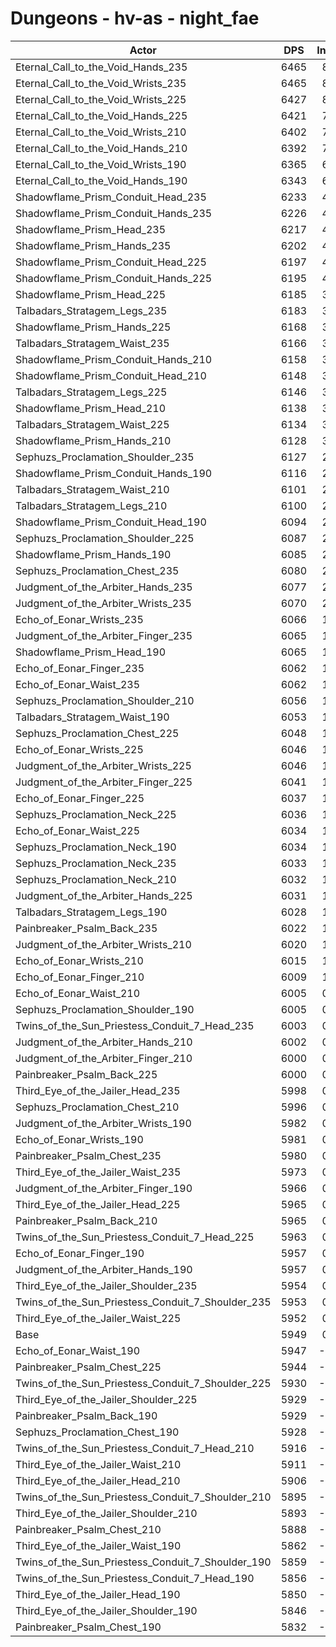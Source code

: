 # Dungeons - hv-as - night_fae
| Actor | DPS | Increase |
|---|:---:|:---:|
|Eternal_Call_to_the_Void_Hands_235|6465|8.67%|
|Eternal_Call_to_the_Void_Wrists_235|6465|8.67%|
|Eternal_Call_to_the_Void_Wrists_225|6427|8.03%|
|Eternal_Call_to_the_Void_Hands_225|6421|7.93%|
|Eternal_Call_to_the_Void_Wrists_210|6402|7.61%|
|Eternal_Call_to_the_Void_Hands_210|6392|7.45%|
|Eternal_Call_to_the_Void_Wrists_190|6365|6.99%|
|Eternal_Call_to_the_Void_Hands_190|6343|6.62%|
|Shadowflame_Prism_Conduit_Head_235|6233|4.77%|
|Shadowflame_Prism_Conduit_Hands_235|6226|4.66%|
|Shadowflame_Prism_Head_235|6217|4.50%|
|Shadowflame_Prism_Hands_235|6202|4.25%|
|Shadowflame_Prism_Conduit_Head_225|6197|4.17%|
|Shadowflame_Prism_Conduit_Hands_225|6195|4.14%|
|Shadowflame_Prism_Head_225|6185|3.97%|
|Talbadars_Stratagem_Legs_235|6183|3.93%|
|Shadowflame_Prism_Hands_225|6168|3.68%|
|Talbadars_Stratagem_Waist_235|6166|3.65%|
|Shadowflame_Prism_Conduit_Hands_210|6158|3.51%|
|Shadowflame_Prism_Conduit_Head_210|6148|3.35%|
|Talbadars_Stratagem_Legs_225|6146|3.31%|
|Shadowflame_Prism_Head_210|6138|3.18%|
|Talbadars_Stratagem_Waist_225|6134|3.11%|
|Shadowflame_Prism_Hands_210|6128|3.01%|
|Sephuzs_Proclamation_Shoulder_235|6127|2.99%|
|Shadowflame_Prism_Conduit_Hands_190|6116|2.81%|
|Talbadars_Stratagem_Waist_210|6101|2.56%|
|Talbadars_Stratagem_Legs_210|6100|2.54%|
|Shadowflame_Prism_Conduit_Head_190|6094|2.44%|
|Sephuzs_Proclamation_Shoulder_225|6087|2.32%|
|Shadowflame_Prism_Hands_190|6085|2.29%|
|Sephuzs_Proclamation_Chest_235|6080|2.20%|
|Judgment_of_the_Arbiter_Hands_235|6077|2.15%|
|Judgment_of_the_Arbiter_Wrists_235|6070|2.03%|
|Echo_of_Eonar_Wrists_235|6066|1.97%|
|Judgment_of_the_Arbiter_Finger_235|6065|1.95%|
|Shadowflame_Prism_Head_190|6065|1.95%|
|Echo_of_Eonar_Finger_235|6062|1.90%|
|Echo_of_Eonar_Waist_235|6062|1.90%|
|Sephuzs_Proclamation_Shoulder_210|6056|1.80%|
|Talbadars_Stratagem_Waist_190|6053|1.75%|
|Sephuzs_Proclamation_Chest_225|6048|1.66%|
|Echo_of_Eonar_Wrists_225|6046|1.63%|
|Judgment_of_the_Arbiter_Wrists_225|6046|1.63%|
|Judgment_of_the_Arbiter_Finger_225|6041|1.55%|
|Echo_of_Eonar_Finger_225|6037|1.48%|
|Sephuzs_Proclamation_Neck_225|6036|1.46%|
|Echo_of_Eonar_Waist_225|6034|1.43%|
|Sephuzs_Proclamation_Neck_190|6034|1.43%|
|Sephuzs_Proclamation_Neck_235|6033|1.41%|
|Sephuzs_Proclamation_Neck_210|6032|1.40%|
|Judgment_of_the_Arbiter_Hands_225|6031|1.38%|
|Talbadars_Stratagem_Legs_190|6028|1.33%|
|Painbreaker_Psalm_Back_235|6022|1.23%|
|Judgment_of_the_Arbiter_Wrists_210|6020|1.19%|
|Echo_of_Eonar_Wrists_210|6015|1.11%|
|Echo_of_Eonar_Finger_210|6009|1.01%|
|Echo_of_Eonar_Waist_210|6005|0.94%|
|Sephuzs_Proclamation_Shoulder_190|6005|0.94%|
|Twins_of_the_Sun_Priestess_Conduit_7_Head_235|6003|0.91%|
|Judgment_of_the_Arbiter_Hands_210|6002|0.89%|
|Judgment_of_the_Arbiter_Finger_210|6000|0.86%|
|Painbreaker_Psalm_Back_225|6000|0.86%|
|Third_Eye_of_the_Jailer_Head_235|5998|0.82%|
|Sephuzs_Proclamation_Chest_210|5996|0.79%|
|Judgment_of_the_Arbiter_Wrists_190|5982|0.55%|
|Echo_of_Eonar_Wrists_190|5981|0.54%|
|Painbreaker_Psalm_Chest_235|5980|0.52%|
|Third_Eye_of_the_Jailer_Waist_235|5973|0.40%|
|Judgment_of_the_Arbiter_Finger_190|5966|0.29%|
|Third_Eye_of_the_Jailer_Head_225|5965|0.27%|
|Painbreaker_Psalm_Back_210|5965|0.27%|
|Twins_of_the_Sun_Priestess_Conduit_7_Head_225|5963|0.24%|
|Echo_of_Eonar_Finger_190|5957|0.13%|
|Judgment_of_the_Arbiter_Hands_190|5957|0.13%|
|Third_Eye_of_the_Jailer_Shoulder_235|5954|0.08%|
|Twins_of_the_Sun_Priestess_Conduit_7_Shoulder_235|5953|0.07%|
|Third_Eye_of_the_Jailer_Waist_225|5952|0.05%|
|Base|5949|0.00%|
|Echo_of_Eonar_Waist_190|5947|-0.03%|
|Painbreaker_Psalm_Chest_225|5944|-0.08%|
|Twins_of_the_Sun_Priestess_Conduit_7_Shoulder_225|5930|-0.32%|
|Third_Eye_of_the_Jailer_Shoulder_225|5929|-0.34%|
|Painbreaker_Psalm_Back_190|5929|-0.34%|
|Sephuzs_Proclamation_Chest_190|5928|-0.35%|
|Twins_of_the_Sun_Priestess_Conduit_7_Head_210|5916|-0.55%|
|Third_Eye_of_the_Jailer_Waist_210|5911|-0.64%|
|Third_Eye_of_the_Jailer_Head_210|5906|-0.72%|
|Twins_of_the_Sun_Priestess_Conduit_7_Shoulder_210|5895|-0.91%|
|Third_Eye_of_the_Jailer_Shoulder_210|5893|-0.94%|
|Painbreaker_Psalm_Chest_210|5888|-1.03%|
|Third_Eye_of_the_Jailer_Waist_190|5862|-1.46%|
|Twins_of_the_Sun_Priestess_Conduit_7_Shoulder_190|5859|-1.51%|
|Twins_of_the_Sun_Priestess_Conduit_7_Head_190|5856|-1.56%|
|Third_Eye_of_the_Jailer_Head_190|5850|-1.66%|
|Third_Eye_of_the_Jailer_Shoulder_190|5846|-1.73%|
|Painbreaker_Psalm_Chest_190|5832|-1.97%|
